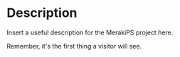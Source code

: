 # Description

Insert a useful description for the MerakiPS project here.

Remember, it's the first thing a visitor will see.